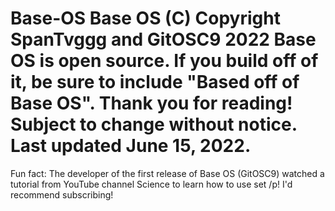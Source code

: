 # Base-OS Base OS (C) Copyright SpanTvggg and GitOSC9 2022 Base OS is open source. If you build off of it, be sure to include "Based off of Base OS". Thank you for reading! Subject to change without notice. Last updated June 15, 2022.

Fun fact: The developer of the first release of Base OS (GitOSC9) watched a tutorial from YouTube channel Science to learn how to use set /p! I'd recommend subscribing!

